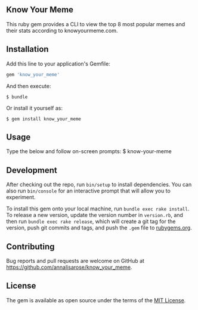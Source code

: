 ## Know Your Meme

This ruby gem provides a CLI to view the top 8 most popular memes and their stats according to knowyourmeme.com.

## Installation

Add this line to your application's Gemfile:

```ruby
gem 'know_your_meme'
```

And then execute:

    $ bundle

Or install it yourself as:

    $ gem install know_your_meme

## Usage

Type the below and follow on-screen prompts:
  $ know-your-meme

## Development

After checking out the repo, run `bin/setup` to install dependencies. You can also run `bin/console` for an interactive prompt that will allow you to experiment.

To install this gem onto your local machine, run `bundle exec rake install`. To release a new version, update the version number in `version.rb`, and then run `bundle exec rake release`, which will create a git tag for the version, push git commits and tags, and push the `.gem` file to [rubygems.org](https://rubygems.org).

## Contributing

Bug reports and pull requests are welcome on GitHub at https://github.com/annalisarose/know_your_meme.

## License

The gem is available as open source under the terms of the [MIT License](https://opensource.org/licenses/MIT).
